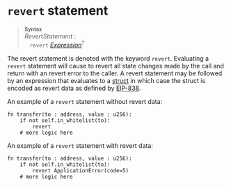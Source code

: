 # `revert` statement


> **<sup>Syntax</sup>**\
> _RevertStatement_ :\
> &nbsp;&nbsp; `revert` [_Expression_]<sup>?</sup>

The revert statement is denoted with the keyword `revert`. Evaluating a `revert`
statement will cause to revert all state changes made by the call and return with an revert error to the caller. A revert statement may be followed by an expression that evaluates to a [struct] in which case the struct is encoded as revert data as defined by [EIP-838].

An example of a `revert` statement without revert data:

```
fn transfer(to : address, value : u256):
    if not self.in_whitelist(to):
        revert
    # more logic here
```

An example of a `revert` statement with revert data:

```
fn transfer(to : address, value : u256):
    if not self.in_whitelist(to):
        revert ApplicationError(code=5)
    # more logic here
```

[_Expression_]: expressions.md
[struct]: structs.md
[EIP-838]: https://github.com/ethereum/EIPs/issues/838
